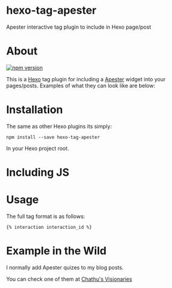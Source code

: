 # hexo-tag-apester
Apester interactive tag plugin to include in Hexo page/post

# About
[![npm version](https://badge.fury.io/js/hexo-tag-apester.svg)](https://badge.fury.io/js/hexo-tag-apester)

This is a [Hexo](https://hexo.io) tag plugin for including a [Apester](http://apester.com) widget into your pages/posts. Examples of what they can look like are below:


# Installation
The same as other Hexo plugins its simply:

```npm install --save hexo-tag-apester```

In your Hexo project root.

# Including JS

# Usage

The full tag format is as follows:

```
{% interaction interaction_id %}
```


# Example in the Wild
I normally add Apester quizes to my blog posts.

You can check one of them at [Chathu's Visionaries](http://chathu.me/2015/09/30/codeIgniter-3-session-file-driver/)


